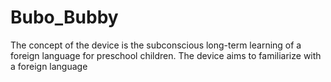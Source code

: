 # Bubo_Bubby
The concept of the device is the subconscious long-term learning of a foreign language for preschool children. The device aims to familiarize with a foreign language
